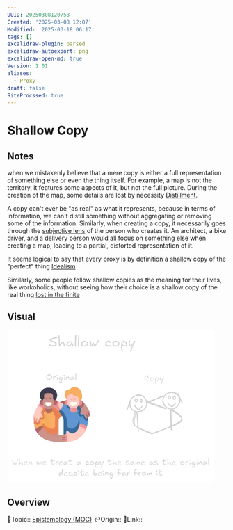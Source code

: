 ```yaml
---
UUID: 20250308120758
Created: '2025-03-08 12:07'
Modified: '2025-03-18 06:17'
tags: []
excalidraw-plugin: parsed
excalidraw-autoexport: png
excalidraw-open-md: true
Version: 1.01
aliases:
  - Proxy
draft: false
SiteProcssed: true
---
```


# Shallow Copy

## Notes

when we mistakenly believe that a mere copy is either a full representation of something else or even the thing itself. For example, a map is not the territory, it features some aspects of it, but not the full picture. During the creation of the map, some details are lost by necessity [Distillment](/notes/distillment.md).

A copy can't ever be "as real" as what it represents, because in terms of information, we can't distill something without aggregating or removing some of the information. Similarly, when creating a copy, it necessarily goes through the [subjective lens](/notes/subjective-reality.md) of the person who creates it. An architect, a bike driver, and a delivery person would all focus on something else when creating a map, leading to a partial, distorted representation of it.

It seems logical to say that every proxy is by definition a shallow copy of the "perfect" thing [Idealism](/notes/idealism.md)

Similarly, some people follow shallow copies as the meaning for their lives, like workoholics, without seeing how their choice is a shallow copy of the real thing [lost in the finite](/notes/lost-in-the-finite.md)

## Visual

![shallow copy.webp](/notes/shallow-copy.webp)
## Overview
🔼Topic:: [Epistemology (MOC)](/mocs/epistemology-moc.md)
↩️Origin::
🔗Link::

